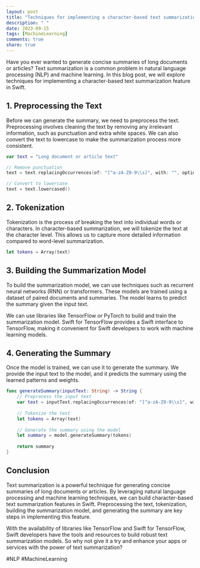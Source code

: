 ```yaml
---
layout: post
title: "Techniques for implementing a character-based text summarization feature that generates concise summaries of long documents or articles using natural language processing and machine learning in Swift"
description: " "
date: 2023-09-15
tags: [MachineLearning]
comments: true
share: true
---
```


Have you ever wanted to generate concise summaries of long documents or articles? Text summarization is a common problem in natural language processing (NLP) and machine learning. In this blog post, we will explore techniques for implementing a character-based text summarization feature in Swift.

## 1. Preprocessing the Text

Before we can generate the summary, we need to preprocess the text. Preprocessing involves cleaning the text by removing any irrelevant information, such as punctuation and extra white spaces. We can also convert the text to lowercase to make the summarization process more consistent.

```swift
var text = "Long document or article text"

// Remove punctuation
text = text.replacingOccurrences(of: "[^a-zA-Z0-9\\s]", with: "", options: .regularExpression, range: nil)

// Convert to lowercase
text = text.lowercased()
```

## 2. Tokenization

Tokenization is the process of breaking the text into individual words or characters. In character-based summarization, we will tokenize the text at the character level. This allows us to capture more detailed information compared to word-level summarization.

```swift
let tokens = Array(text)
```

## 3. Building the Summarization Model

To build the summarization model, we can use techniques such as recurrent neural networks (RNN) or transformers. These models are trained using a dataset of paired documents and summaries. The model learns to predict the summary given the input text.

We can use libraries like TensorFlow or PyTorch to build and train the summarization model. Swift for TensorFlow provides a Swift interface to TensorFlow, making it convenient for Swift developers to work with machine learning models.

## 4. Generating the Summary

Once the model is trained, we can use it to generate the summary. We provide the input text to the model, and it predicts the summary using the learned patterns and weights.

```swift
func generateSummary(inputText: String) -> String {
    // Preprocess the input text
    var text = inputText.replacingOccurrences(of: "[^a-zA-Z0-9\\s]", with: "", options: .regularExpression, range: nil).lowercased()
    
    // Tokenize the text
    let tokens = Array(text)
    
    // Generate the summary using the model
    let summary = model.generateSummary(tokens)
    
    return summary
}
```

## Conclusion

Text summarization is a powerful technique for generating concise summaries of long documents or articles. By leveraging natural language processing and machine learning techniques, we can build character-based text summarization features in Swift. Preprocessing the text, tokenization, building the summarization model, and generating the summary are key steps in implementing this feature.

With the availability of libraries like TensorFlow and Swift for TensorFlow, Swift developers have the tools and resources to build robust text summarization models. So why not give it a try and enhance your apps or services with the power of text summarization?

#NLP #MachineLearning